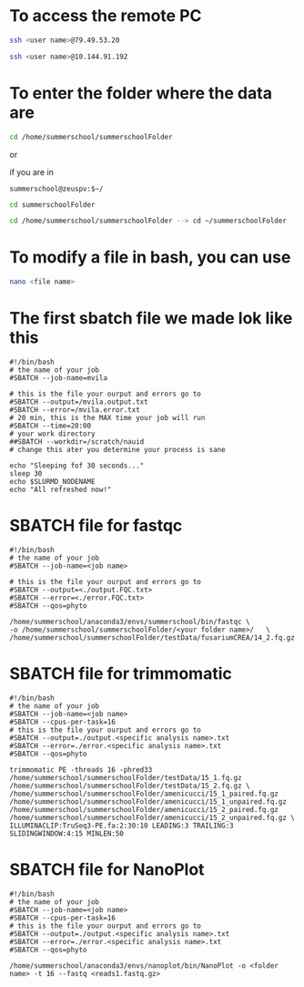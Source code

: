 # To access the remote PC

```bash
ssh <user name>@79.49.53.20
```
```bash
ssh <user name>@10.144.91.192
```

# To enter the folder where the data are

```bash
cd /home/summerschool/summerschoolFolder
```

or 

if you are in 

```text
summerschool@zeuspv:$~/
```


```bash
cd summerschoolFolder
```

```bash
cd /home/summerschool/summerschoolFolder --> cd ~/summerschoolFolder
```

# To modify a file in bash, you can use

```bash
nano <file name>
```

# The first sbatch file we made lok like this

```text
#!/bin/bash
# the name of your job
#SBATCH --job-name=mvila

# this is the file your ourput and errors go to
#SBATCH --output=/mvila.output.txt
#SBATCH --error=/mvila.error.txt
# 20 min, this is the MAX time your job will run
#SBATCH --time=20:00
# your work directory
##SBATCH --workdir=/scratch/nauid
# change this ater you determine your process is sane

echo "Sleeping fof 30 seconds..."
sleep 30
echo $SLURMD_NODENAME
echo "All refreshed now!"
```

# SBATCH file for fastqc

```text
#!/bin/bash
# the name of your job
#SBATCH --job-name=<job name>

# this is the file your ourput and errors go to
#SBATCH --output=<./output.FQC.txt>
#SBATCH --error=<./error.FQC.txt>
#SBATCH --qos=phyto

/home/summerschool/anaconda3/envs/summerschool/bin/fastqc \
-o /home/summerschool/summerschoolFolder/<your folder name>/   \
/home/summerschool/summerschoolFolder/testData/fusariumCREA/14_2.fq.gz
```
# SBATCH file for trimmomatic

```text
#!/bin/bash
# the name of your job
#SBATCH --job-name=<job name>
#SBATCH --cpus-per-task=16
# this is the file your ourput and errors go to
#SBATCH --output=./output.<specific analysis name>.txt
#SBATCH --error=./error.<specific analysis name>.txt
#SBATCH --qos=phyto

trimmomatic PE -threads 16 -phred33 /home/summerschool/summerschoolFolder/testData/15_1.fq.gz /home/summerschool/summerschoolFolder/testData/15_2.fq.gz \
/home/summerschool/summerschoolFolder/amenicucci/15_1_paired.fq.gz /home/summerschool/summerschoolFolder/amenicucci/15_1_unpaired.fq.gz /home/summerschool/summerschoolFolder/amenicucci/15_2_paired.fq.gz /home/summerschool/summerschoolFolder/amenicucci/15_2_unpaired.fq.gz \
ILLUMINACLIP:TruSeq3-PE.fa:2:30:10 LEADING:3 TRAILING:3 SLIDINGWINDOW:4:15 MINLEN:50
```

# SBATCH file for NanoPlot

```text
#!/bin/bash
# the name of your job
#SBATCH --job-name=<job name>
#SBATCH --cpus-per-task=16
# this is the file your ourput and errors go to
#SBATCH --output=./output.<specific analysis name>.txt
#SBATCH --error=./error.<specific analysis name>.txt
#SBATCH --qos=phyto

/home/summerschool/anaconda3/envs/nanoplot/bin/NanoPlot -o <folder name> -t 16 --fastq <reads1.fastq.gz>
```